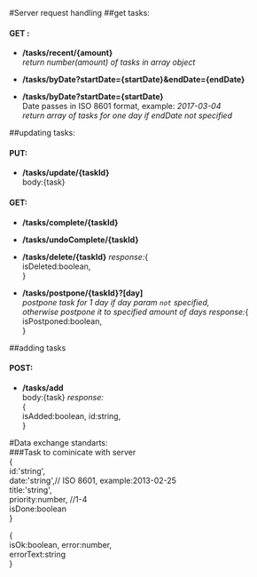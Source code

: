 #Server request handling
##get tasks:  
#### GET :   
* **/tasks/recent/{amount}**   
_return number(amount) of tasks in array object_  
* **/tasks/byDate?startDate={startDate}&endDate={endDate}**  

* **/tasks/byDate?startDate={startDate}**  
Date passes in ISO 8601 format, example:	_2017-03-04_  
_return array of tasks for one day if endDate not specified_  
 
##updating tasks:  
#### PUT:  
* **/tasks/update/{taskId}**  
  body:{task} 
   
#### GET:
* **/tasks/complete/{taskId}** 

* **/tasks/undoComplete/{taskId}** 

* **/tasks/delete/{taskId}** 
 _response:_{   
 isDeleted:boolean,     
} 
* **/tasks/postpone/{taskId}?[day]**  
_postpone task for 1 day if day param `not` specified,  
otherwise postpone it to specified amount of days_
_response:_{   
 isPostponed:boolean,     
} 

##adding tasks   
#### POST:
 * **/tasks/add**  
 body:{task}
 _response:_   
{  
 isAdded:boolean, 
 id:string,     
}  
 
#Data exchange standarts:  
###Task to cominicate with server   
{  
  id:'string',  
  date:'string',// ISO 8601, example:2013-02-25   
  title:'string',  
  priority:number, //1-4  
  isDone:boolean    
}  

{  
isOk:boolean,
error:number,      
errorText:string  
}
